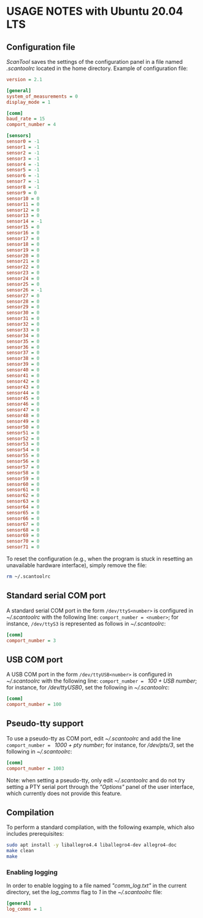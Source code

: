 # USAGE NOTES with Ubuntu 20.04 LTS

## Configuration file

*ScanTool* saves the settings of the configuration panel in a file named
*.scantoolrc* located in the home directory. Example of configuration
file:

```ini
version = 2.1

[general]
system_of_measurements = 0
display_mode = 1

[comm]
baud_rate = 15
comport_number = 4

[sensors]
sensor0 = -1
sensor1 = -1
sensor2 = -1
sensor3 = -1
sensor4 = -1
sensor5 = -1
sensor6 = -1
sensor7 = -1
sensor8 = -1
sensor9 = 0
sensor10 = 0
sensor11 = 0
sensor12 = 0
sensor13 = 0
sensor14 = -1
sensor15 = 0
sensor16 = 0
sensor17 = 0
sensor18 = 0
sensor19 = 0
sensor20 = 0
sensor21 = 0
sensor22 = 0
sensor23 = 0
sensor24 = 0
sensor25 = 0
sensor26 = -1
sensor27 = 0
sensor28 = 0
sensor29 = 0
sensor30 = 0
sensor31 = 0
sensor32 = 0
sensor33 = 0
sensor34 = 0
sensor35 = 0
sensor36 = 0
sensor37 = 0
sensor38 = 0
sensor39 = 0
sensor40 = 0
sensor41 = 0
sensor42 = 0
sensor43 = 0
sensor44 = 0
sensor45 = 0
sensor46 = 0
sensor47 = 0
sensor48 = 0
sensor49 = 0
sensor50 = 0
sensor51 = 0
sensor52 = 0
sensor53 = 0
sensor54 = 0
sensor55 = 0
sensor56 = 0
sensor57 = 0
sensor58 = 0
sensor59 = 0
sensor60 = 0
sensor61 = 0
sensor62 = 0
sensor63 = 0
sensor64 = 0
sensor65 = 0
sensor66 = 0
sensor67 = 0
sensor68 = 0
sensor69 = 0
sensor70 = 0
sensor71 = 0
```

To reset the configuration (e.g., when the program is stuck in resetting an unavailable hardware interface), simply remove the file:

```bash
rm ~/.scantoolrc
```

## Standard serial COM port

A standard serial COM port in the form `/dev/ttyS<number>` is configured
in *~/.scantoolrc* with the following line: `comport_number = <number>`;
for instance, `/dev/ttyS3` is represented as follows in *~/.scantoolrc*:

```ini
[comm]
comport_number = 3
```

## USB COM port

A USB COM port in the form `/dev/ttyUSB<number>` is configured in
*~/.scantoolrc* with the following line: `comport_number = ` *100 +
USB number*; for instance, for */dev/ttyUSB0*, set the following in
*~/.scantoolrc*:

```ini
[comm]
comport_number = 100
```

## Pseudo-tty support

To use a pseudo-tty as COM port, edit *~/.scantoolrc* and add the line
`comport_number = ` *1000 + pty number*; for instance, for */dev/pts/3*,
set the following in *~/.scantoolrc*:

```ini
[comm]
comport_number = 1003
```

Note: when setting a pseudo-tty, only edit *~/.scantoolrc* and do not
try setting a PTY serial port through the *"Options"* panel of the user
interface, which currently does not provide this feature.

## Compilation

To perform a standard compilation, with the following example, which
also includes prerequisites:

```bash
sudo apt install -y liballegro4.4 liballegro4-dev allegro4-doc
make clean
make
```

### Enabling logging

In order to enable logging to a file named *"comm_log.txt"* in the
current directory, set the *log_comms* flag to *1* in the *~/.scantoolrc*
file:

```ini
[general]
log_comms = 1
```
